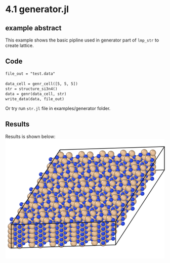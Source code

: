 # 4.1 generator.jl

## example abstract
This example shows the basic pipline used in generator part of `lmp_str` to create lattice.

## Code
```julia-repl
file_out = "test.data"

data_cell = genr_cell([5, 5, 5])
str = structure_si3n4()
data = genr(data_cell, str)
write_data(data, file_out)
```
Or try run `str.jl` file in examples/generator folder. 

## Results
Results is shown below:
![result of example in generator folder](result.png)
